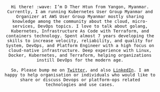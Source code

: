 <p align="center">
  <samp>
    Hi there! :wave: I’m D Ther Htun from Yangon, Myanmar. Currently, I am running Kubernetes User Group Myanmar and Organizer at AWS User Group Myanmar mostly sharing knowledge among the community about the cloud, micro-services, DevOps topics. I love to talk about golang, Kubernetes, Infrastructure As Code with Terraform, and containers technology. Spent almost 7 years developing the skills to increase velocity, reliability, and quality for System, DevOps, and Platform Engineer with a high focus on cloud-native infrastructure. Deep experience with Linux, Docker, Kubernetes, and Terraform, helping organizations instill DevOps for the modern age.
  </samp>
  <br>
  <br>
  <samp>
    So, Please bump me on <a href="https://twitter.com/D_Ther_Htun">Twitter</a>, and also <a href="https://www.linkedin.com/in/dtherhtun">LinkedIn</a>. I am happy to help organisation or individuals who would like to share or discuss Devops or platform-ops related technologies and use cases.
  </samp>
</p>


